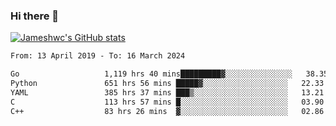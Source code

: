 ### Hi there 👋

[![Jameshwc's GitHub stats](https://github-readme-stats.vercel.app/api?username=jameshwc)](https://github.com/anuraghazra/github-readme-stats)

<!--START_SECTION:waka-->

```txt
From: 13 April 2019 - To: 16 March 2024

Go                   1,119 hrs 40 mins█████████▓░░░░░░░░░░░░░░░   38.35 %
Python               651 hrs 56 mins █████▓░░░░░░░░░░░░░░░░░░░   22.33 %
YAML                 385 hrs 37 mins ███▒░░░░░░░░░░░░░░░░░░░░░   13.21 %
C                    113 hrs 57 mins █░░░░░░░░░░░░░░░░░░░░░░░░   03.90 %
C++                  83 hrs 26 mins  ▓░░░░░░░░░░░░░░░░░░░░░░░░   02.86 %
```

<!--END_SECTION:waka-->